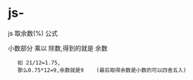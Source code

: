 # js-
js 取余数(%) 公式

   小数部分 乘以 除数,得到的就是 余数
   
       如 21/12=1.75,
       那么0.75*12=9,余数就是9	(最后取得余数是小数的可以四舍五入)
		

